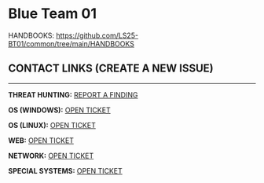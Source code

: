 # Blue Team 01

HANDBOOKS: https://github.com/LS25-BT01/common/tree/main/HANDBOOKS

## CONTACT LINKS (CREATE A NEW ISSUE)
---
**THREAT HUNTING:** [REPORT A FINDING](https://github.com/LS25-BT01/threat-hunting/issues/new?template=th-findings.yml)

**OS (WINDOWS):** [OPEN TICKET](https://github.com/LS25-BT01/windows-common/issues/new)

**OS (LINUX):** [OPEN TICKET](https://github.com/LS25-BT01/linux-common/issues/new)

**WEB:** [OPEN TICKET](https://github.com/LS25-BT01/web-common/issues/new)

**NETWORK:** [OPEN TICKET](https://github.com/LS25-BT01/network-common/issues/new)

**SPECIAL SYSTEMS:** [OPEN TICKET](https://github.com/LS25-BT01/special-systems/issues/new)
